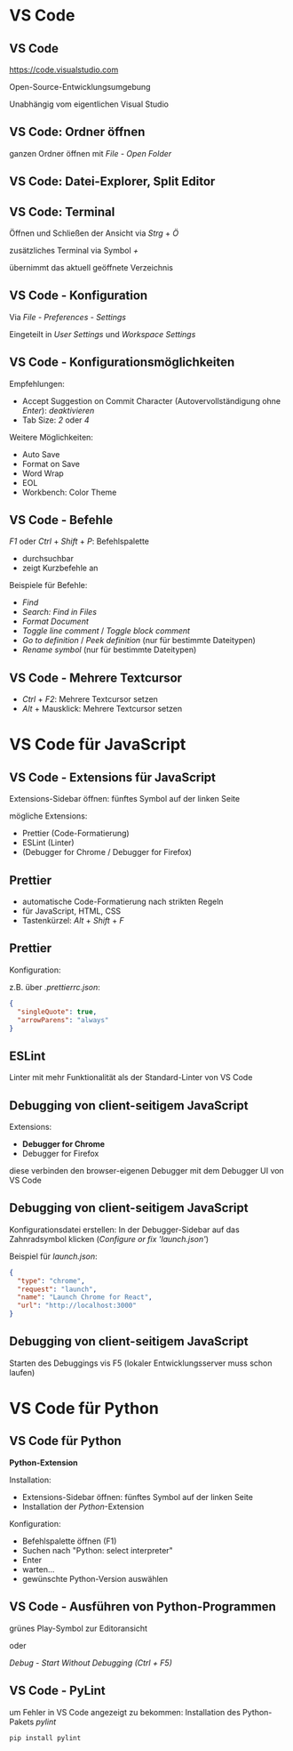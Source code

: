 # VS Code

## VS Code

<https://code.visualstudio.com>

Open-Source-Entwicklungsumgebung

Unabhängig vom eigentlichen Visual Studio

## VS Code: Ordner öffnen

ganzen Ordner öffnen mit _File_ - _Open Folder_

## VS Code: Datei-Explorer, Split Editor

## VS Code: Terminal

Öffnen und Schließen der Ansicht via _Strg_ + _Ö_

zusätzliches Terminal via Symbol _+_

übernimmt das aktuell geöffnete Verzeichnis

## VS Code - Konfiguration

Via _File - Preferences - Settings_

Eingeteilt in _User Settings_ und _Workspace Settings_

## VS Code - Konfigurationsmöglichkeiten

Empfehlungen:

- Accept Suggestion on Commit Character (Autovervollständigung ohne _Enter_): _deaktivieren_
- Tab Size: _2_ oder _4_

Weitere Möglichkeiten:

- Auto Save
- Format on Save
- Word Wrap
- EOL
- Workbench: Color Theme

## VS Code - Befehle

_F1_ oder _Ctrl_ + _Shift_ + _P_: Befehlspalette

- durchsuchbar
- zeigt Kurzbefehle an

Beispiele für Befehle:

- _Find_
- _Search: Find in Files_
- _Format Document_
- _Toggle line comment_ / _Toggle block comment_
- _Go to definition_ / _Peek definition_ (nur für bestimmte Dateitypen)
- _Rename symbol_ (nur für bestimmte Dateitypen)

## VS Code - Mehrere Textcursor

- _Ctrl_ + _F2_: Mehrere Textcursor setzen
- _Alt_ + Mausklick: Mehrere Textcursor setzen

# VS Code für JavaScript

## VS Code - Extensions für JavaScript

Extensions-Sidebar öffnen: fünftes Symbol auf der linken Seite

mögliche Extensions:

- Prettier (Code-Formatierung)
- ESLint (Linter)
- (Debugger for Chrome / Debugger for Firefox)

## Prettier

- automatische Code-Formatierung nach strikten Regeln
- für JavaScript, HTML, CSS
- Tastenkürzel: _Alt_ + _Shift_ + _F_

## Prettier

Konfiguration:

z.B. über _.prettierrc.json_:

```json
{
  "singleQuote": true,
  "arrowParens": "always"
}
```

## ESLint

Linter mit mehr Funktionalität als der Standard-Linter von VS Code

## Debugging von client-seitigem JavaScript

Extensions:

- **Debugger for Chrome**
- Debugger for Firefox

diese verbinden den browser-eigenen Debugger mit dem Debugger UI von VS Code

## Debugging von client-seitigem JavaScript

Konfigurationsdatei erstellen: In der Debugger-Sidebar auf das Zahnradsymbol klicken (_Configure or fix 'launch.json'_)

Beispiel für _launch.json_:

```json
{
  "type": "chrome",
  "request": "launch",
  "name": "Launch Chrome for React",
  "url": "http://localhost:3000"
}
```

## Debugging von client-seitigem JavaScript

Starten des Debuggings vis F5 (lokaler Entwicklungsserver muss schon laufen)

# VS Code für Python

## VS Code für Python

**Python-Extension**

Installation:

- Extensions-Sidebar öffnen: fünftes Symbol auf der linken Seite
- Installation der _Python_-Extension

Konfiguration:

- Befehlspalette öffnen (F1)
- Suchen nach "Python: select interpreter"
- Enter
- warten...
- gewünschte Python-Version auswählen

## VS Code - Ausführen von Python-Programmen

grünes Play-Symbol zur Editoransicht

oder

_Debug_ - _Start Without Debugging (Ctrl + F5)_

## VS Code - PyLint

um Fehler in VS Code angezeigt zu bekommen: Installation des Python-Pakets _pylint_

```bash
pip install pylint
```
